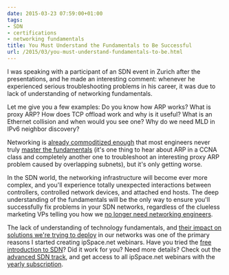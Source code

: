```yaml
---
date: 2015-03-23 07:59:00+01:00
tags:
- SDN
- certifications
- networking fundamentals
title: You Must Understand the Fundamentals to Be Successful
url: /2015/03/you-must-understand-fundamentals-to-be.html
---
```

I was speaking with a participant of an SDN event in Zurich after the presentations, and he made an interesting comment: whenever he experienced serious troubleshooting problems in his career, it was due to lack of understanding of networking fundamentals.

Let me give you a few examples: Do you know how ARP works? What is proxy ARP? How does TCP offload work and why is it useful? What is an Ethernet collision and when would you see one? Why do we need MLD in IPv6 neighbor discovery?
<!--more-->
Networking is [already commoditized enough](/2012/03/knowledge-and-complexity.html) that most engineers never truly [master the fundamentals](/2008/09/knowledge-or-recipes.html) (it\'s one thing to hear about ARP in a CCNA class and completely another one to troubleshoot an interesting proxy ARP problem caused by overlapping subnets), but it's only getting worse.

In the SDN world, the networking infrastructure will become ever more complex, and you'll experience totally unexpected interactions between controllers, controlled network devices, and attached end hosts. The deep understanding of the fundamentals will be the only way to ensure you'll successfully fix problems in your SDN networks, regardless of the clueless marketing VPs telling you how we [no longer need networking engineers](/2012/09/sdn-career-choices-and-magic-graphs.html).

The lack of understanding of technology fundamentals, and [their impact on solutions we're trying to deploy](/2015/03/response-why-technology-still-matters.html) in our networks was one of the primary reasons I started creating ipSpace.net webinars. Have you tried the [free introduction to SDN](http://www.ipspace.net/Introduction_to_SDN)? Did it work for you? Need more details? Check out the [advanced SDN track](http://www.ipspace.net/SDN_Track), and get access to all ipSpace.net webinars with the [yearly subscription](http://www.ipspace.net/Subscription).
